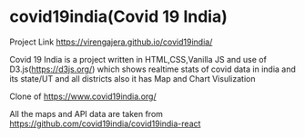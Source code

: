 # covid19india(Covid 19 India)
Project Link  https://virengajera.github.io/covid19india/

Covid 19 India is a project written in HTML,CSS,Vanilla JS and use of D3.js(https://d3js.org/) which shows realtime stats of covid data in india and its state/UT and all districts also it has Map and Chart Visulization

Clone of https://www.covid19india.org/

All the maps and API data are taken from https://github.com/covid19india/covid19india-react

